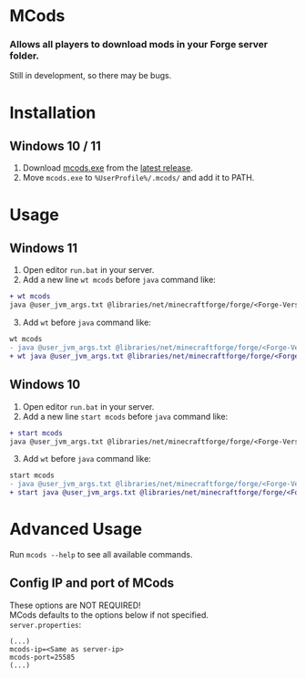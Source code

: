 # MCods
### Allows all players to download mods in your Forge server folder.
Still in development, so there may be bugs.



# Installation

## Windows 10 / 11
1. Download [mcods.exe](https://github.com/JadeMin/mcods/releases/latest/download/mcods.exe) from the [latest release](https://github.com/JadeMin/MCods/releases/latest).
3. Move `mcods.exe` to `%UserProfile%/.mcods/` and add it to PATH.



# Usage

## Windows 11
1. Open editor `run.bat` in your server.
2. Add a new line `wt mcods` before `java` command like:
```diff
+ wt mcods
java @user_jvm_args.txt @libraries/net/minecraftforge/forge/<Forge-Version>/win_args.txt %*
```
3. Add `wt` before `java` command like:
```diff
wt mcods
- java @user_jvm_args.txt @libraries/net/minecraftforge/forge/<Forge-Version>/win_args.txt %*
+ wt java @user_jvm_args.txt @libraries/net/minecraftforge/forge/<Forge-Version>/win_args.txt %*
```

## Windows 10
1. Open editor `run.bat` in your server.
2. Add a new line `start mcods` before `java` command like:
```diff
+ start mcods
java @user_jvm_args.txt @libraries/net/minecraftforge/forge/<Forge-Version>/win_args.txt %*
```
3. Add `wt` before `java` command like:
```diff
start mcods
- java @user_jvm_args.txt @libraries/net/minecraftforge/forge/<Forge-Version>/win_args.txt %*
+ start java @user_jvm_args.txt @libraries/net/minecraftforge/forge/<Forge-Version>/win_args.txt %*
```



# Advanced Usage
Run `mcods --help` to see all available commands.

## Config IP and port of MCods
These options are NOT REQUIRED!  
MCods defaults to the options below if not specified.  
`server.properties`:
```properties
(...)
mcods-ip=<Same as server-ip>
mcods-port=25585
(...)
```